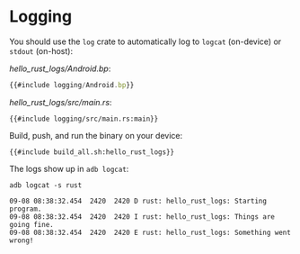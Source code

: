 # Logging

You should use the `log` crate to automatically log to `logcat` (on-device) or
`stdout` (on-host):

_hello_rust_logs/Android.bp_:

```javascript
{{#include logging/Android.bp}}
```

_hello_rust_logs/src/main.rs_:

```rust,ignore
{{#include logging/src/main.rs:main}}
```

Build, push, and run the binary on your device:

```shell
{{#include build_all.sh:hello_rust_logs}}
```

The logs show up in `adb logcat`:

```shell
adb logcat -s rust
```

```text
09-08 08:38:32.454  2420  2420 D rust: hello_rust_logs: Starting program.
09-08 08:38:32.454  2420  2420 I rust: hello_rust_logs: Things are going fine.
09-08 08:38:32.454  2420  2420 E rust: hello_rust_logs: Something went wrong!
```
